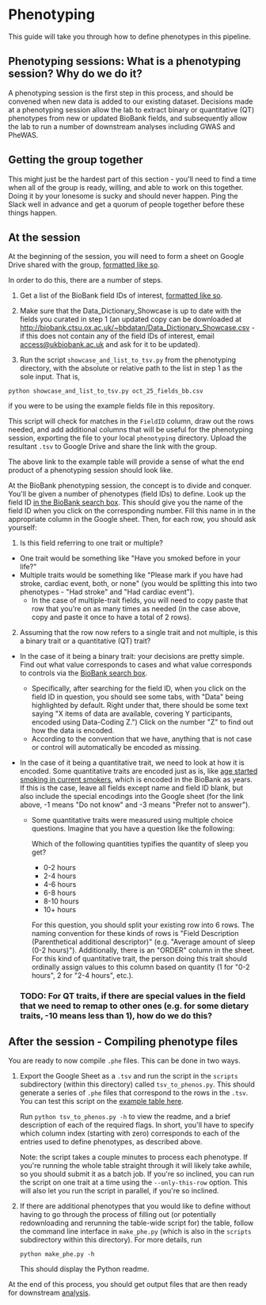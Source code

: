 # Phenotyping

This guide will take you through how to define phenotypes in this pipeline.

## Phenotyping sessions: What is a phenotyping session? Why do we do it?

A phenotyping session is the first step in this process, and should be convened when new data is added to our existing dataset. Decisions made at a phenotyping session allow the lab to extract binary or quantitative (QT) phenotypes from new or updated BioBank fields, and subsequently allow the lab to run a number of downstream analyses including GWAS and PheWAS.

## Getting the group together

This might just be the hardest part of this section - you'll need to find a time when all of the group is ready, willing, and able to work on this together. Doing it by your lonesome is sucky and should never happen. Ping the Slack well in advance and get a quorum of people together before these things happen.

## At the session

At the beginning of the session, you will need to form a sheet on Google Drive shared with the group, [formatted like so](https://github.com/rivas-lab/ukbb-tools/blob/master/phenotyping/example_phenotyping_session.tsv).

In order to do this, there are a number of steps.

1) Get a list of the BioBank field IDs of interest, [formatted like so](https://github.com/rivas-lab/ukbb-tools/blob/master/phenotyping/oct_25_fields_bb.csv).

2) Make sure that the Data_Dictionary_Showcase is up to date with the fields you curated in step 1 (an updated copy can be downloaded at http://biobank.ctsu.ox.ac.uk/~bbdatan/Data_Dictionary_Showcase.csv - if this does not contain any of the field IDs of interest, email access@ukbiobank.ac.uk and ask for it to be updated).

3) Run the script `showcase_and_list_to_tsv.py` from the phenotyping directory, with the absolute or relative path to the list in step 1 as the sole input. That is,

`python showcase_and_list_to_tsv.py oct_25_fields_bb.csv`

if you were to be using the example fields file in this repository.

This script will check for matches in the `FieldID` column, draw out the rows needed, and add additional columns that will be useful for the phenotyping session, exporting the file to your local `phenotyping` directory. Upload the resultant `.tsv` to Google Drive and share the link with the group.

The above link to the example table will provide a sense of what the end product of a phenotyping session should look like.

At the BioBank phenotyping session, the concept is to divide and conquer. You'll be given a number of phenotypes (field IDs) to define. Look up the field ID [in the BioBank search box](http://biobank.ctsu.ox.ac.uk/crystal/search.cgi). This should give you the name of the field ID when you click on the corresponding number. Fill this name in in the appropriate column in the Google sheet. Then, for each row, you should ask yourself:

1) Is this field referring to one trait or multiple? 
- One trait would be something like "Have you smoked before in your life?"
- Multiple traits would be something like "Please mark if you have had stroke, cardiac event, both, or none" (you would be splitting this into two phenotypes - "Had stroke" and "Had cardiac event").
    - In the case of multiple-trait fields, you will need to copy paste that row that you're on as many times as needed (in the case above, copy and paste it once to have a total of 2 rows). 
  
2) Assuming that the row now refers to a single trait and not multiple, is this a binary trait or a quantitative (QT) trait? 
- In the case of it being a binary trait: your decisions are pretty simple. Find out what value corresponds to cases and what value corresponds to controls via the [BioBank search box](http://biobank.ctsu.ox.ac.uk/crystal/search.cgi).
  - Specifically, after searching for the field ID, when you click on the field ID in question, you should see some tabs, with "Data" being highlighted by default. Right under that, there should be some text saying "X items of data are available, covering Y participants, encoded using Data-Coding Z.") Click on the number "Z" to find out how the data is encoded.
  - According to the convention that we have, anything that is not case or control will automatically be encoded as missing.
- In the case of it being a quantitative trait, we need to look at how it is encoded. Some quantitative traits are encoded just as is, like [age started smoking in current smokers](http://biobank.ctsu.ox.ac.uk/crystal/field.cgi?id=3436), which is encoded in the BioBank as years. If this is the case, leave all fields except name and field ID blank, but also include the special encodings into the Google sheet (for the link above, -1 means "Do not know" and -3 means "Prefer not to answer").
  - Some quantitative traits were measured using multiple choice questions. Imagine that you have a question like the following:
    
    Which of the following quantities typifies the quantity of sleep you get?
    - 0-2 hours
    - 2-4 hours
    - 4-6 hours
    - 6-8 hours
    - 8-10 hours
    - 10+ hours
    
    For this question, you should split your existing row into 6 rows. The naming convention for these kinds of rows is "Field Description (Parenthetical additional descriptor)" (e.g. "Average amount of sleep (0-2 hours)"). Additionally, there is an "ORDER" column in the sheet. For this kind of quantitative trait, the person doing this trait should ordinally assign values to this column based on quantity (1 for "0-2 hours", 2 for "2-4 hours", etc.).
  
  ### TODO: For QT traits, if there are special values in the field that we need to remap to other ones (e.g. for some dietary traits, -10 means less than 1), how do we do this?
  
## After the session - Compiling phenotype files
  
You are ready to now compile `.phe` files. This can be done in two ways.

1) Export the Google Sheet as a `.tsv` and run the script in the `scripts` subdirectory (within this directory) called `tsv_to_phenos.py`. This should generate a series of `.phe` files that correspond to the rows in the `.tsv`. You can test this script on the [example table here](https://github.com/rivas-lab/ukbb-tools/blob/master/phenotyping/example_phenotyping_session.tsv).

    Run `python tsv_to_phenos.py -h` to view the readme, and a brief description of each of the required flags. In short, you'll have to specify which column index (starting with zero) corresponds to each of the entries used to define phenotypes, as described above. 
    
    Note: the script takes a couple minutes to process each phenotype. If you're running the whole table straight through it will likely take awhile, so you should submit it as a batch job. If you're so inclined, you can run the script on one trait at a time using the `--only-this-row` option. This will also let you run the script in parallel, if you're so inclined.

2) If there are additional phenotypes that you would like to define without having to go through the process of filling out (or potentially redownloading and rerunning the table-wide script for) the table, follow the command line interface in `make_phe.py` (which is also in the `scripts` subdirectory within this directory). For more details, run

    `python make_phe.py -h`

    This should display the Python readme.

At the end of this process, you should get output files that are then ready for downstream [analysis](https://github.com/rivas-lab/ukbb-tools/tree/master/gbe).
